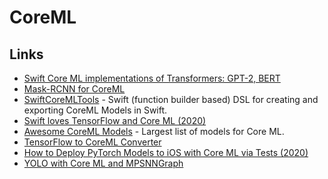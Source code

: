 # CoreML

## Links

- [Swift Core ML implementations of Transformers: GPT-2, BERT](https://github.com/huggingface/swift-coreml-transformers)
- [Mask-RCNN for CoreML](https://github.com/edouardlp/Mask-RCNN-CoreML)
- [SwiftCoreMLTools](https://github.com/JacopoMangiavacchi/SwiftCoreMLTools) - Swift (function builder based) DSL for creating and exporting CoreML Models in Swift.
- [Swift loves TensorFlow and Core ML (2020)](https://heartbeat.fritz.ai/swift-loves-tensorflow-and-core-ml-8adb52838931)
- [Awesome CoreML Models](https://github.com/likedan/Awesome-CoreML-Models) - Largest list of models for Core ML.
- [TensorFlow to CoreML Converter](https://github.com/tf-coreml/tf-coreml)
- [How to Deploy PyTorch Models to iOS with Core ML via Tests (2020)](http://www.ml-illustrated.com/2020/05/25/run-pytorch-models-on-ios-with-coreml.html)
- [YOLO with Core ML and MPSNNGraph](https://github.com/hollance/YOLO-CoreML-MPSNNGraph)
